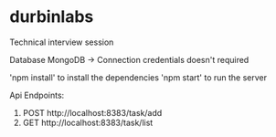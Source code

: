 # durbinlabs
Technical interview session

Database MongoDB
-> Connection credentials doesn't required

'npm install' to install the dependencies
'npm start' to run the server

Api Endpoints:
1. POST http://localhost:8383/task/add
2. GET http://localhost:8383/task/list
